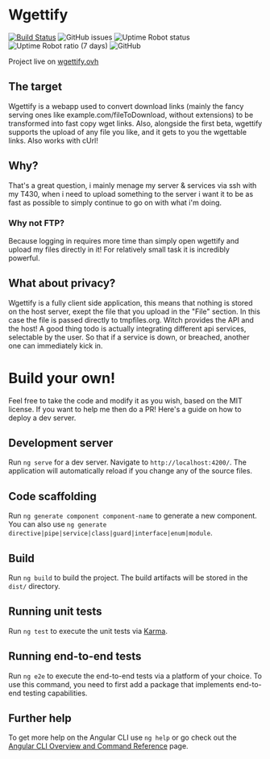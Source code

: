 # Wgettify 
[![Build Status](https://app.travis-ci.com/ettorepane/wgettify.svg?branch=master)](https://app.travis-ci.com/ettorepane/wgettify) 
![GitHub issues](https://img.shields.io/github/issues-raw/ettorepane/wgettify) 
![Uptime Robot status](https://img.shields.io/uptimerobot/status/m792521624-f772dbc2e8aeccff2c947084) 
![Uptime Robot ratio (7 days)](https://img.shields.io/uptimerobot/ratio/7/m792521624-f772dbc2e8aeccff2c947084)
![GitHub](https://img.shields.io/github/license/ettorepane/wgettify)

Project live on [wgettify.ovh](https://www.wgettify.ovh)

## The target

Wgettify is a webapp used to convert download links (mainly the fancy serving ones like example.com/fileToDownload, without extensions) to be transformed into fast copy wget links.
Also, alongside the first beta, wgettify supports the upload of any file you like, and it gets to you the wgettable links.
Also works with cUrl!

## Why?

That's a great question, i mainly menage my server & services via ssh with my T430, when i need to upload something to the server i want it to be as fast as possible to simply continue to go on with what i'm doing.

### Why not FTP? 

Because logging in requires more time than simply open wgettify and upload my files directly in it!
For relatively small task it is incredibly powerful.

## What about privacy?

Wgettify is a fully client side application, this means that nothing is stored on the host server, exept the file that you upload in the "File" section.
In this case the file is passed directly to tmpfiles.org.
Witch provides the API and the host!
A good thing todo is actually integrating different api services, selectable by the user.
So that if a service is down, or breached, another one can immediately kick in.

# Build your own!

Feel free to take the code and modify it as you wish, based on the MIT license.
If you want to help me then do a PR!
Here's a guide on how to deploy a dev server.

## Development server

Run `ng serve` for a dev server. Navigate to `http://localhost:4200/`. The application will automatically reload if you change any of the source files.

## Code scaffolding

Run `ng generate component component-name` to generate a new component. You can also use `ng generate directive|pipe|service|class|guard|interface|enum|module`.

## Build

Run `ng build` to build the project. The build artifacts will be stored in the `dist/` directory.

## Running unit tests

Run `ng test` to execute the unit tests via [Karma](https://karma-runner.github.io).

## Running end-to-end tests

Run `ng e2e` to execute the end-to-end tests via a platform of your choice. To use this command, you need to first add a package that implements end-to-end testing capabilities.

## Further help

To get more help on the Angular CLI use `ng help` or go check out the [Angular CLI Overview and Command Reference](https://angular.io/cli) page.
